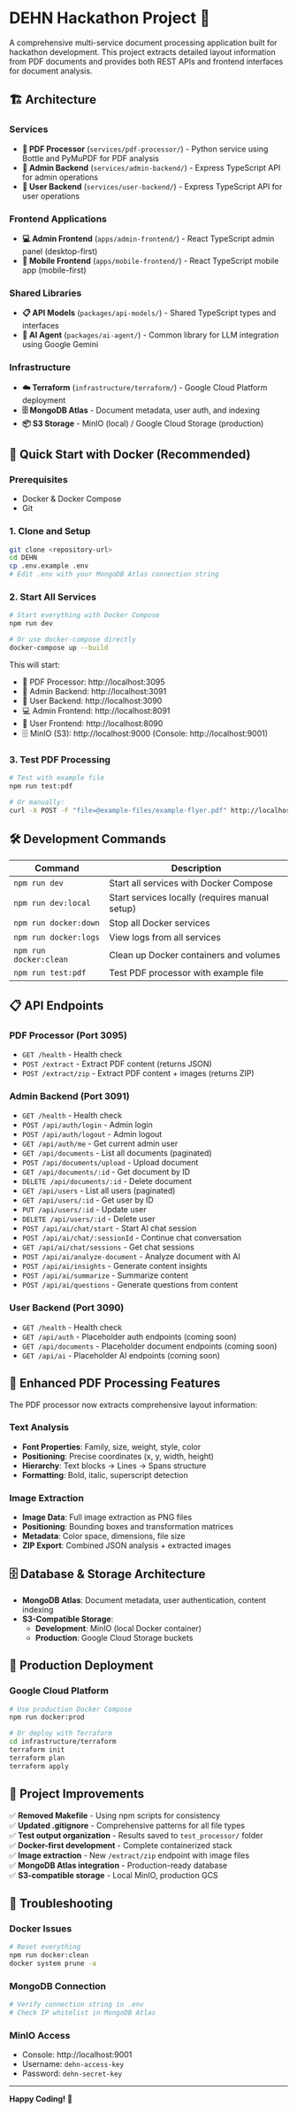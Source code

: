 # DEHN Hackathon Project 🚀

A comprehensive multi-service document processing application built for hackathon development. This project extracts detailed layout information from PDF documents and provides both REST APIs and frontend interfaces for document analysis.

## 🏗️ Architecture

### Services
- **🐍 PDF Processor** (`services/pdf-processor/`) - Python service using Bottle and PyMuPDF for PDF analysis
- **🔐 Admin Backend** (`services/admin-backend/`) - Express TypeScript API for admin operations  
- **👤 User Backend** (`services/user-backend/`) - Express TypeScript API for user operations

### Frontend Applications
- **💻 Admin Frontend** (`apps/admin-frontend/`) - React TypeScript admin panel (desktop-first)
- **📱 Mobile Frontend** (`apps/mobile-frontend/`) - React TypeScript mobile app (mobile-first)

### Shared Libraries
- **📋 API Models** (`packages/api-models/`) - Shared TypeScript types and interfaces
- **🤖 AI Agent** (`packages/ai-agent/`) - Common library for LLM integration using Google Gemini

### Infrastructure
- **☁️ Terraform** (`infrastructure/terraform/`) - Google Cloud Platform deployment
- **🗄️ MongoDB Atlas** - Document metadata, user auth, and indexing
- **📦 S3 Storage** - MinIO (local) / Google Cloud Storage (production)

## 🚀 Quick Start with Docker (Recommended)

### Prerequisites
- Docker & Docker Compose
- Git

### 1. Clone and Setup
```bash
git clone <repository-url>
cd DEHN
cp .env.example .env
# Edit .env with your MongoDB Atlas connection string
```

### 2. Start All Services
```bash
# Start everything with Docker Compose
npm run dev

# Or use docker-compose directly
docker-compose up --build
```

This will start:
- 🐍 PDF Processor: http://localhost:3095
- 🔐 Admin Backend: http://localhost:3091
- 👤 User Backend: http://localhost:3090
- 💻 Admin Frontend: http://localhost:8091
- 📱 User Frontend: http://localhost:8090
- 🗄️ MinIO (S3): http://localhost:9000 (Console: http://localhost:9001)

### 3. Test PDF Processing
```bash
# Test with example file
npm run test:pdf

# Or manually:
curl -X POST -F "file=@example-files/example-flyer.pdf" http://localhost:3095/extract
```

## 🛠️ Development Commands

| Command | Description |
|---------|-------------|
| `npm run dev` | Start all services with Docker Compose |
| `npm run dev:local` | Start services locally (requires manual setup) |
| `npm run docker:down` | Stop all Docker services |
| `npm run docker:logs` | View logs from all services |
| `npm run docker:clean` | Clean up Docker containers and volumes |
| `npm run test:pdf` | Test PDF processor with example file |

## 📋 API Endpoints

### PDF Processor (Port 3095)
- `GET /health` - Health check
- `POST /extract` - Extract PDF content (returns JSON)
- `POST /extract/zip` - Extract PDF content + images (returns ZIP)

### Admin Backend (Port 3091)
- `GET /health` - Health check
- `POST /api/auth/login` - Admin login
- `POST /api/auth/logout` - Admin logout  
- `GET /api/auth/me` - Get current admin user
- `GET /api/documents` - List all documents (paginated)
- `POST /api/documents/upload` - Upload document
- `GET /api/documents/:id` - Get document by ID
- `DELETE /api/documents/:id` - Delete document
- `GET /api/users` - List all users (paginated)
- `GET /api/users/:id` - Get user by ID
- `PUT /api/users/:id` - Update user
- `DELETE /api/users/:id` - Delete user
- `POST /api/ai/chat/start` - Start AI chat session
- `POST /api/ai/chat/:sessionId` - Continue chat conversation
- `GET /api/ai/chat/sessions` - Get chat sessions
- `POST /api/ai/analyze-document` - Analyze document with AI
- `POST /api/ai/insights` - Generate content insights
- `POST /api/ai/summarize` - Summarize content
- `POST /api/ai/questions` - Generate questions from content

### User Backend (Port 3090)
- `GET /health` - Health check
- `GET /api/auth` - Placeholder auth endpoints (coming soon)
- `GET /api/documents` - Placeholder document endpoints (coming soon)
- `GET /api/ai` - Placeholder AI endpoints (coming soon)

## 🧪 Enhanced PDF Processing Features

The PDF processor now extracts comprehensive layout information:

### Text Analysis
- **Font Properties**: Family, size, weight, style, color
- **Positioning**: Precise coordinates (x, y, width, height)
- **Hierarchy**: Text blocks → Lines → Spans structure
- **Formatting**: Bold, italic, superscript detection

### Image Extraction
- **Image Data**: Full image extraction as PNG files
- **Positioning**: Bounding boxes and transformation matrices
- **Metadata**: Color space, dimensions, file size
- **ZIP Export**: Combined JSON analysis + extracted images

## 🗄️ Database & Storage Architecture

- **MongoDB Atlas**: Document metadata, user authentication, content indexing
- **S3-Compatible Storage**: 
  - **Development**: MinIO (local Docker container)
  - **Production**: Google Cloud Storage buckets

## 🎯 Production Deployment

### Google Cloud Platform
```bash
# Use production Docker Compose
npm run docker:prod

# Or deploy with Terraform
cd infrastructure/terraform
terraform init
terraform plan
terraform apply
```

## 🧹 Project Improvements

✅ **Removed Makefile** - Using npm scripts for consistency  
✅ **Updated .gitignore** - Comprehensive patterns for all file types  
✅ **Test output organization** - Results saved to `test_processor/` folder  
✅ **Docker-first development** - Complete containerized stack  
✅ **Image extraction** - New `/extract/zip` endpoint with image files  
✅ **MongoDB Atlas integration** - Production-ready database  
✅ **S3-compatible storage** - Local MinIO, production GCS  

## 🐛 Troubleshooting

### Docker Issues
```bash
# Reset everything
npm run docker:clean
docker system prune -a
```

### MongoDB Connection
```bash
# Verify connection string in .env
# Check IP whitelist in MongoDB Atlas
```

### MinIO Access
- Console: http://localhost:9001
- Username: `dehn-access-key`
- Password: `dehn-secret-key`

---

**Happy Coding! 🎉**
